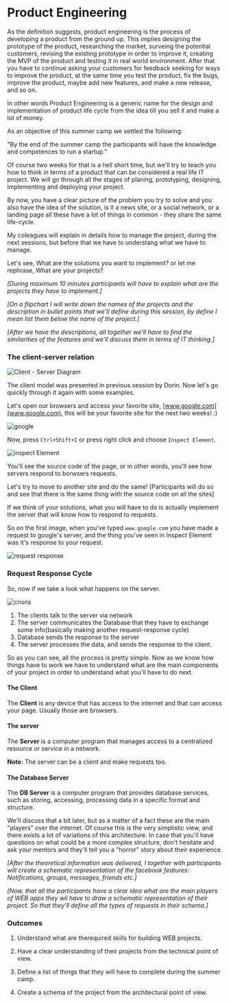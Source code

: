 <!-- ---
layout: default
title: Product Engineering
--- -->

# Product Engineering

As the definition suggests, product engineering is the process of developing a product from the ground up. This implies designing the prototype of the product, researching the market, surveing the potential customers, revising the existing prototype in order to improve it, creating the MVP of the product and testing it in real world environment. After that you have to continue asking your customers for feedback seeking for ways to improve the product, at the same time you test the product, fix the bugs, improve the product, maybe add new features, and make a new release, and so on.

In other words Product Engineering is a generic name for the design and implementation of product life cycle from the idea till you sell it and make a lot of money.

As an objective of this summer camp we settled the following:

"By the end of the summer camp the participants will have the knowledge and competences to run a startup."

Of course two weeks for that is a hell short time, but we'll try to teach you how to think in terms of a product that can be considered a real life IT project. We will go through all the stages of planing, prototyping, designing, implementing and deploying your project.

By now, you have a clear picture of the problem you try to solve and you also have the idea of the solution, is it a news site, or a social network, or a landing page all these have a lot of things in common - they share the same life-cycle.

My coleagues will explain in details how to manage the project, during the next sessions, but before that we have to understang what we have to manage.

Let's see, What are the solutions you want to implement? or let me rephrase, What are your projects?

_[During maximum 10 minutes participants will have to explain what are the projects they have to implement.]_

_[On a flipchart I will write down the names of the projects and the description in bullet points that we'll define during this session, by define I mean list them below the name of the project.]_

_[After we have the descriptions, all together we'll have to find the similarities of the features and we'll discuss them in terms of IT thinking.]_


### The client-server relation


![Client - Server Diagram](https://github.com/girls-go-it/girls-go-it.github.io/blob/master/images/lessons/Client-server-model.png)

The client model was presented in previous session by Dorin. Now let's go quickly through it again with some examples.

Let's open our browsers and access your favorite site, [www.google.com](www.google.com), this will be your favorite site for the next two weeks! :) 

![google](https://github.com/girls-go-it/girls-go-it.github.io/blob/master/images/lessons/Screenshot%202015-08-07%2016.29.42.png) 

Now, press `Ctrl+Shift+I` or press right click and choose `Inspect Element`.

![inspect Element](https://github.com/girls-go-it/girls-go-it.github.io/blob/master/images/lessons/Screenshot%202015-08-07%2016.33.54.png)

You'll see the source code of the page, or in other words, you'll see how servers respond to borwsers requests.

Let's try to move to another site and do the same!
[Participants will do so and see that there is the same thing with the source code on all the sites]

If we think of your solutions, what you will have to do is actually implement the server that will know how to respond to requests.

So on the first image, when you've typed `www.google.com` you have made a request to google's server, and the thing you've seen in Inspect Element was it's response to your request.

![request response](https://github.com/girls-go-it/girls-go-it.github.io/blob/master/images/lessons/request-response.jpg)


### Request Response Cycle

So, now if we take a look what happens on the server.

![cnsns](https://github.com/girls-go-it/girls-go-it.github.io/blob/master/images/lessons/cncpt240.gif)

1. The clients talk to the server via network
2. The server communicates the Database that they have to exchange some info(basically making another request-response cycle)
3. Database sends the response to the server
4. The server processes the data, and sends the response to the client.


So as you can see, all the process is pretty simple. Now as we know how things have to work we have to understand what are the main components of your project in order to understand what you'll have to do next.

#### The Client

The __Client__ is any device that has access to the internet and that can access your page. Usually those are browsers.

#### The server

The __Server__  is a computer program that manages access to a centralized resource or service in a network. 

__Note:__ The server can be a client and make requests too.

#### The Database Server

The __DB Server__ is a computer program that provides database services, such as storing, accessing, processing data in a specific format and structure.

We'll discuss that a bit later, but as a matter of a fact these are the main "players" over the internet. Of course this is the very simplistic view, and there exists a lot of variations of this architecture. In case that you'll have questions on what could be a more complex structure, don't hesitate and ask your mentors and they'll tell you a "horror" story about their experience.

_[After the theoretical information was delivered, I together with participants will create a schematic representation of the facebook features: Notifications, groups, messages, friends etc.]_


_[Now, that all the participants have a clear idea what are the main players of WEB apps they wil have to draw a schematic representation of their project. So that they'll define all the types of requests in their schema.]_




### Outcomes

1. Understand what are therequired skills for building WEB projects.

2. Have a clear understanding of their projects from the technical point of view. 

3. Define a list of things that they will have to complete during the summer camp.

4. Create a schema of the project from the architectural point of view.

